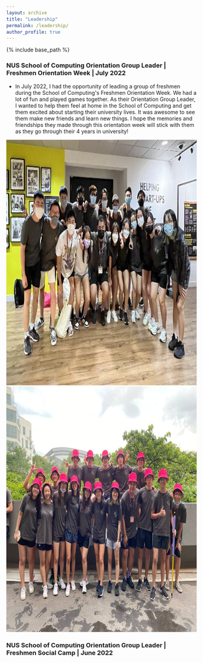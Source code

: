 ```yaml
---
layout: archive
title: "Leadership"
permalink: /leadership/
author_profile: true
---
```


{% include base_path %}

### NUS School of Computing Orientation Group Leader | Freshmen Orientation Week | July 2022
* In July 2022, I had the opportunity of leading a group of freshmen during the School of Computing's Freshmen Orientation Week. We had a lot of fun and played games together. As their Orientation Group Leader, I wanted to help them feel at home in the School of Computing and get them excited about starting their university lives. It was awesome to see them make new friends and learn new things. I hope the memories and friendships they made through this orientation week will stick with them as they go through their 4 years in university!  
<img src="/images/OWEEK.jpg" height="650px" width="650px">
  
<img src="/images/OWEEK2.jpg" height="650px" width="650px">

### NUS School of Computing Orientation Group Leader | Freshmen Social Camp | June 2022
